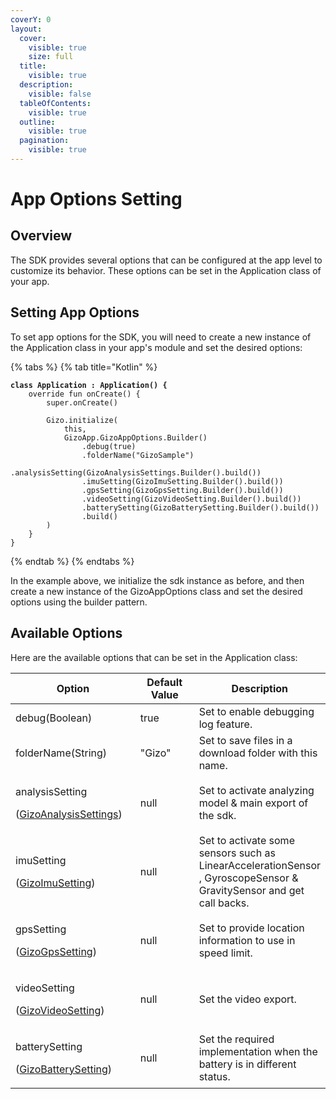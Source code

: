 ```yaml
---
coverY: 0
layout:
  cover:
    visible: true
    size: full
  title:
    visible: true
  description:
    visible: false
  tableOfContents:
    visible: true
  outline:
    visible: true
  pagination:
    visible: true
---
```


# App Options Setting

## Overview

The SDK provides several options that can be configured at the app level to customize its behavior. These options can be set in the Application class of your app.



## Setting App Options

To set app options for the SDK, you will need to create a new instance of the Application class in your app's module and set the desired options:

{% tabs %}
{% tab title="Kotlin" %}
<pre class="language-kotlin"><code class="lang-kotlin"><strong>class Application : Application() {
</strong>    override fun onCreate() {
        super.onCreate()

        Gizo.initialize(
            this,
            GizoApp.GizoAppOptions.Builder()
                .debug(true)
                .folderName("GizoSample")
                .analysisSetting(GizoAnalysisSettings.Builder().build())
                .imuSetting(GizoImuSetting.Builder().build())
                .gpsSetting(GizoGpsSetting.Builder().build())
                .videoSetting(GizoVideoSetting.Builder().build())
                .batterySetting(GizoBatterySetting.Builder().build())
                .build()
        )
    }
}
</code></pre>
{% endtab %}
{% endtabs %}

In the example above, we initialize the sdk instance as before, and then create a new instance of the GizoAppOptions class and set the desired options using the builder pattern.



## Available Options

&#x20;Here are the available options that can be set in the Application class:

<table><thead><tr><th width="224.33333333333331">Option</th><th width="143">Default Value</th><th>Description</th></tr></thead><tbody><tr><td>debug(Boolean)</td><td>true</td><td>Set to enable debugging log feature.</td></tr><tr><td>folderName(String)</td><td>"Gizo"</td><td>Set to save files in a download folder with this name.</td></tr><tr><td><p>analysisSetting</p><p>(<a href="broken-reference">GizoAnalysisSettings</a>)</p></td><td>null</td><td>Set to activate analyzing model &#x26; main export of the sdk.</td></tr><tr><td><p>imuSetting</p><p>(<a href="gizoimusetting.md">GizoImuSetting</a>)</p></td><td>null</td><td>Set to activate some sensors such as LinearAccelerationSensor , GyroscopeSensor &#x26; GravitySensor and get call backs.</td></tr><tr><td><p>gpsSetting</p><p>(<a href="gizogpssetting.md">GizoGpsSetting</a>)</p></td><td>null</td><td>Set to provide location information to use in speed limit.</td></tr><tr><td><p>videoSetting</p><p>(<a href="gizovideosetting.md">GizoVideoSetting</a>)</p></td><td>null</td><td>Set the video export.</td></tr><tr><td><p>batterySetting</p><p>(<a href="gizobatterysetting.md">GizoBatterySetting</a>)</p></td><td>null</td><td>Set the required implementation when the battery is in different status.</td></tr></tbody></table>

